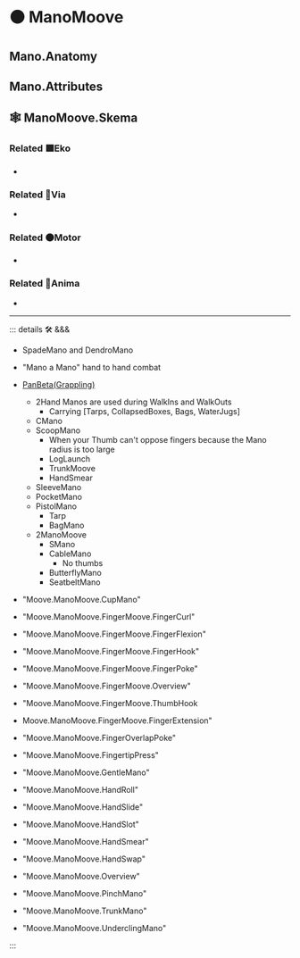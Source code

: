 # 🟠 <motor>ManoMoove</motor>

## Mano.Anatomy

## Mano.Attributes

## 🕸 ManoMoove.Skema

### Related 🟩<ekos>Eko</ekos>

-

### Related 🔻<via>Via</via>

-

### Related 🟠<motor>Motor</motor>

-

### Related 💜<anima>Anima</anima>

-

---

<!-- =================================================== -->
<!-- =================================================== -->
<!-- =================================================== -->
<!-- =================================================== -->
<!-- =================================================== -->
::: details 🛠 <dev>&&&</dev>

- SpadeMano and DendroMano
- "Mano a Mano" hand to hand combat
- [PanBeta(Grappling)](<https://www.invertedgear.com/blogs/inverted-gear-blog/a-visual-guide-to-hand-to-hand-Manos-in-bjj>)
    - 2Hand Manos are used during WalkIns and WalkOuts
        - Carrying [Tarps, CollapsedBoxes, Bags, WaterJugs]
    - CMano
    - ScoopMano
        - When your Thumb can't oppose fingers because the Mano radius is too large
        - LogLaunch
        - TrunkMoove
        - HandSmear
    - SleeveMano
    - PocketMano
    - PistolMano
        - Tarp
        - BagMano
    - 2ManoMoove
        - SMano
        - CableMano
            - No thumbs
        - ButterflyMano
        - SeatbeltMano

- "Moove.ManoMoove.CupMano"
- "Moove.ManoMoove.FingerMoove.FingerCurl"
- "Moove.ManoMoove.FingerMoove.FingerFlexion"
- "Moove.ManoMoove.FingerMoove.FingerHook"
- "Moove.ManoMoove.FingerMoove.FingerPoke"
- "Moove.ManoMoove.FingerMoove.Overview"
- "Moove.ManoMoove.FingerMoove.ThumbHook
- Moove.ManoMoove.FingerMoove.FingerExtension"
- "Moove.ManoMoove.FingerOverlapPoke"
- "Moove.ManoMoove.FingertipPress"
- "Moove.ManoMoove.GentleMano"
- "Moove.ManoMoove.HandRoll"
- "Moove.ManoMoove.HandSlide"
- "Moove.ManoMoove.HandSlot"
- "Moove.ManoMoove.HandSmear"
- "Moove.ManoMoove.HandSwap"
- "Moove.ManoMoove.Overview"
- "Moove.ManoMoove.PinchMano"
- "Moove.ManoMoove.TrunkMano"
- "Moove.ManoMoove.UnderclingMano"

:::
